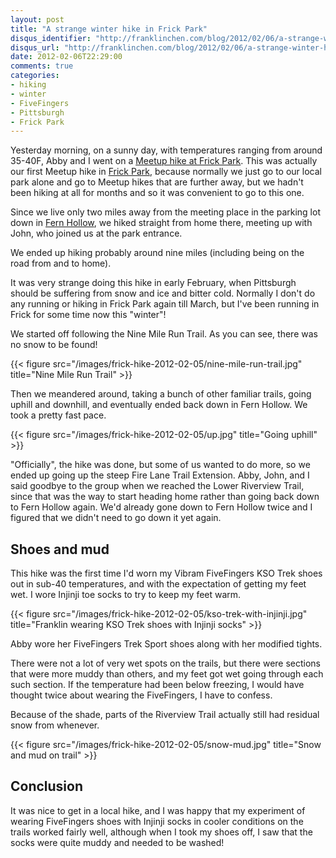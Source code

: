 ```yaml
---
layout: post
title: "A strange winter hike in Frick Park"
disqus_identifier: "http://franklinchen.com/blog/2012/02/06/a-strange-winter-hike-in-frick-park/"
disqus_url: "http://franklinchen.com/blog/2012/02/06/a-strange-winter-hike-in-frick-park/"
date: 2012-02-06T22:29:00
comments: true
categories:
- hiking
- winter
- FiveFingers
- Pittsburgh
- Frick Park
---
```

Yesterday morning, on a sunny day, with temperatures ranging from around 35-40F, Abby and I went on a [Meetup hike at Frick Park](http://www.meetup.com/pittsburghhikers/events/50164712/). This was actually our first Meetup hike in [Frick Park](/blog/categories/frick-park/), because normally we just go to our local park alone and go to Meetup hikes that are further away, but we hadn't been hiking at all for months and so it was convenient to go to this one.

Since we live only two miles away from the meeting place in the parking lot down in [Fern Hollow](/blog/2011/10/15/snapshots-of-pittsburgh-from-a-12-mile-run/), we hiked straight from home there, meeting up with John, who joined us at the park entrance.

We ended up hiking probably around nine miles (including being on the road from and to home).

It was very strange doing this hike in early February, when Pittsburgh should be suffering from snow and ice and bitter cold. Normally I don't do any running or hiking in Frick Park again till March, but I've been running in Frick for some time now this "winter"!

<!--more-->

We started off following the Nine Mile Run Trail. As you can see, there was no snow to be found!

{{< figure src="/images/frick-hike-2012-02-05/nine-mile-run-trail.jpg" title="Nine Mile Run Trail" >}}

Then we meandered around, taking a bunch of other familiar trails, going uphill and downhill, and eventually ended back down in Fern Hollow. We took a pretty fast pace.

{{< figure src="/images/frick-hike-2012-02-05/up.jpg" title="Going uphill" >}}

"Officially", the hike was done, but some of us wanted to do more, so we ended up going up the steep Fire Lane Trail Extension. Abby, John, and I said goodbye to the group when we reached the Lower Riverview Trail, since that was the way to start heading home rather than going back down to Fern Hollow again. We'd already gone down to Fern Hollow twice and I figured that we didn't need to go down it yet again.

## Shoes and mud

This hike was the first time I'd worn my Vibram FiveFingers KSO Trek shoes out in sub-40 temperatures, and with the expectation of getting my feet wet. I wore Injinji toe socks to try to keep my feet warm.

{{< figure src="/images/frick-hike-2012-02-05/kso-trek-with-injinji.jpg" title="Franklin wearing KSO Trek shoes with Injinji socks" >}}

Abby wore her FiveFingers Trek Sport shoes along with her modified tights.

There were not a lot of very wet spots on the trails, but there were sections that were more muddy than others, and my feet got wet going through each such section. If the temperature had been below freezing, I would have thought twice about wearing the FiveFingers, I have to confess.

Because of the shade, parts of the Riverview Trail actually still had residual snow from whenever.

{{< figure src="/images/frick-hike-2012-02-05/snow-mud.jpg" title="Snow and mud on trail" >}}

## Conclusion

It was nice to get in a local hike, and I was happy that my experiment of wearing FiveFingers shoes with Injinji socks in cooler conditions on the trails worked fairly well, although when I took my shoes off, I saw that the socks were quite muddy and needed to be washed!
